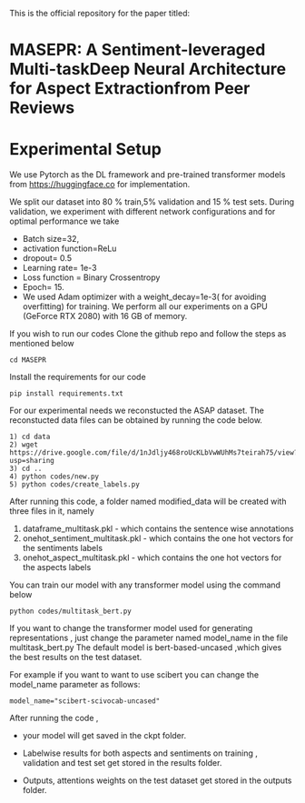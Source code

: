 This is the official repository for the paper titled:

# MASEPR: A Sentiment-leveraged Multi-taskDeep Neural Architecture for Aspect Extractionfrom Peer Reviews



# Experimental Setup

We use Pytorch as the DL framework and pre-trained transformer models from  https://huggingface.co for implementation.

We split our dataset into 80 \% train,5\% validation and 15 \% test sets.
During validation, we experiment with different network configurations and for optimal performance we take 
* Batch size=32, 
* activation function=ReLu
* dropout= 0.5 
* Learning rate= 1e-3 
* Loss function = Binary Crossentropy 
* Epoch= 15.
* We used Adam optimizer with  a weight\_decay=1e-3( for avoiding overfitting) for training. 
We perform all our experiments on a GPU (GeForce RTX 2080) with 16 GB of memory.

If you wish to run our codes
Clone the github repo and follow the steps as mentioned below

    cd MASEPR
    
Install the requirements for our code

    pip install requirements.txt

For our experimental needs we reconstucted the ASAP dataset. The reconstucted data files can be obtained by running the code below.

    1) cd data
    2) wget https://drive.google.com/file/d/1nJdljy468roUcKLbVwWUhMs7teirah75/view?usp=sharing
    3) cd ..
    4) python codes/new.py
    5) python codes/create_labels.py
    
 After running this code, a folder named modified_data will be created with three files in it, namely
 
 1) dataframe_multitask.pkl        - which contains the sentence wise annotations
 2) onehot_sentiment_multitask.pkl - which contains the one hot vectors for the sentiments labels
 3) onehot_aspect_multitask.pkl    - which contains the one hot vectors for the aspects labels


You can train our model with any transformer model using the command below

    python codes/multitask_bert.py
    
If you want to change the transformer model used for generating representations , just change the parameter named model_name in the file multitask_bert.py
The default model is bert-based-uncased ,which gives the best results on the test dataset.



For example if you want to want to use scibert you can change the model_name parameter as follows:

    model_name="scibert-scivocab-uncased"
    
    
After running the code , 

* your model  will get saved in the ckpt folder.

* Labelwise results for both aspects and sentiments on training , validation and test set get stored in the results folder.

* Outputs, attentions weights on the test dataset get stored in the outputs folder. 




<!-- 
Sample data:

ids           | sentences                                         | aspects
------------- | -------------                                     | -----------
0             | the issue researched in this work is of signif... | [motivation]
1             | is this comparison fair                           | [meaningful]


![alt text](https://github.com/HardikArora17/MASPR-PAKDD-2021/blob/ce9bc5e21925c8dc45967d00c4ae26b95ab5f035/loss_bert_multi.png)
 -->
